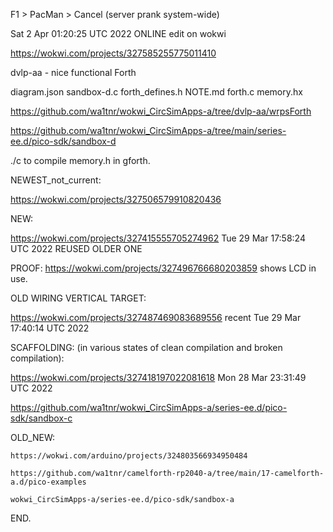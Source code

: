 F1 > PacMan > Cancel  (server prank system-wide)

Sat  2 Apr 01:20:25 UTC 2022  ONLINE edit on wokwi

  https://wokwi.com/projects/327585255775011410

dvlp-aa  -  nice  functional  Forth

diagram.json   sandbox-d.c   forth_defines.h
NOTE.md        forth.c       memory.hx

  https://github.com/wa1tnr/wokwi_CircSimApps-a/tree/dvlp-aa/wrpsForth

  https://github.com/wa1tnr/wokwi_CircSimApps-a/tree/main/series-ee.d/pico-sdk/sandbox-d

  ./c to compile memory.h in gforth.


  NEWEST_not_current:

  https://wokwi.com/projects/327506579910820436

  NEW:

  https://wokwi.com/projects/327415555705274962  Tue 29 Mar 17:58:24 UTC 2022  REUSED OLDER ONE

  PROOF:
  https://wokwi.com/projects/327496766680203859  shows LCD in use.

  OLD WIRING VERTICAL TARGET:

  https://wokwi.com/projects/327487469083689556  recent  Tue 29 Mar 17:40:14 UTC 2022

  SCAFFOLDING:  (in various states of clean compilation and broken compilation):
  
  https://wokwi.com/projects/327418197022081618    Mon 28 Mar 23:31:49 UTC 2022

  https://github.com/wa1tnr/wokwi_CircSimApps-a/series-ee.d/pico-sdk/sandbox-c

  OLD_NEW:

    https://wokwi.com/arduino/projects/324803566934950484

    https://github.com/wa1tnr/camelforth-rp2040-a/tree/main/17-camelforth-a.d/pico-examples

    wokwi_CircSimApps-a/series-ee.d/pico-sdk/sandbox-a

END.
